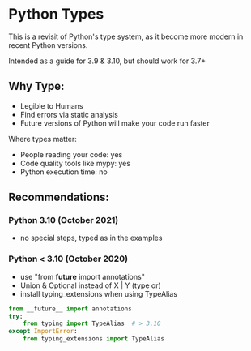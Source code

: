 # Python Types

This is a revisit of Python's type system, as it become more modern in recent Python versions.

Intended as a guide for 3.9 & 3.10, but should work for 3.7+

## Why Type:
- Legible to Humans
- Find errors via static analysis
- Future versions of Python will make your code run faster

Where types matter:
- People reading your code: yes
- Code quality tools like mypy: yes
- Python execution time: no

## Recommendations:

### Python 3.10 (October 2021)
- no special steps, typed as in the examples

### Python < 3.10 (October 2020)
- use "from __future__ import annotations"
- Union & Optional instead of X | Y (type or)
- install typing_extensions when using TypeAlias

```python
from __future__ import annotations
try:
    from typing import TypeAlias  # > 3.10
except ImportError:
    from typing_extensions import TypeAlias



    
    
    

```
